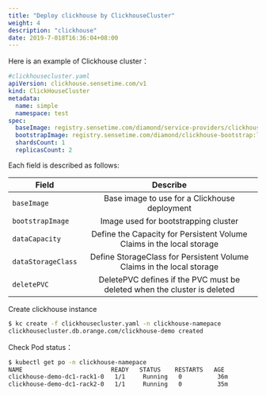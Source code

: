 ```yaml
---
title: "Deploy clickhouse by ClickhouseCluster"
weight: 4
description: "clickhouse"
date: 2019-7-018T16:36:04+08:00
---
```


Here is an example of Clickhouse cluster：

```yaml
#clickhousecluster.yaml
apiVersion: clickhouse.sensetime.com/v1
kind: ClickHouseCluster
metadata:
  name: simple
  namespace: test
spec:
  baseImage: registry.sensetime.com/diamond/service-providers/clickhouse:latest
  bootstrapImage: registry.sensetime.com/diamond/clickhouse-bootstrap:latest
  shardsCount: 1
  replicasCount: 2
```

Each field is described as follows:

| Field              |                                 Describe                                 |
| ------------------ | :----------------------------------------------------------------------: |
| `baseImage`        |              Base image to use for a Clickhouse deployment               |
| `bootstrapImage`   |                   Image used for bootstrapping cluster                   |
| `dataCapacity`     |  Define the Capacity for Persistent Volume Claims in the local storage   |
| `dataStorageClass` |  Define StorageClass for Persistent Volume Claims in the local storage   |
| `deletePVC`        | DeletePVC defines if the PVC must be deleted when the cluster is deleted |

Create clickhouse instance

```bash
$ kc create -f clickhousecluster.yaml -n clickhouse-namepace
clickhousecluster.db.orange.com/clickhouse-demo created
```

Check Pod status：

```bash
$ kubectl get po -n clickhouse-namepace
NAME                         READY   STATUS    RESTARTS   AGE
clickhouse-demo-dc1-rack1-0   1/1     Running   0          36m
clickhouse-demo-dc1-rack2-0   1/1     Running   0          35m
```
